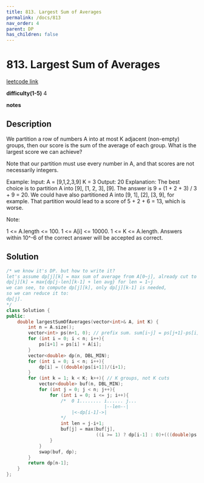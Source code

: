 ```yaml
---
title: 813. Largest Sum of Averages
permalink: /docs/813
nav_order: 4
parent: DP
has_children: false
---
```

# 813. Largest Sum of Averages
[leetcode link](https://leetcode.com/problems/largest-sum-of-averages/)

**difficulty(1-5)** 
4

**notes**   


## Description
We partition a row of numbers A into at most K adjacent (non-empty) groups, then our score is the sum of the average of each group. What is the largest score we can achieve?

Note that our partition must use every number in A, and that scores are not necessarily integers.

Example:
Input: 
A = [9,1,2,3,9]
K = 3
Output: 20
Explanation: 
The best choice is to partition A into [9], [1, 2, 3], [9]. The answer is 9 + (1 + 2 + 3) / 3 + 9 = 20.
We could have also partitioned A into [9, 1], [2], [3, 9], for example.
That partition would lead to a score of 5 + 2 + 6 = 13, which is worse.
 

Note:

1 <= A.length <= 100.
1 <= A[i] <= 10000.
1 <= K <= A.length.
Answers within 10^-6 of the correct answer will be accepted as correct.

## Solution
```c++
/* we know it's DP. but how to write it? 
let's assume dp[j][k] = max sum of average from A[0~j], already cut to k groups.
dp[j][k] = max{dp[j-len][k-1] + len avg} for len = 1~j
we can see, to compute dp[j][k], only dp[j][k-1] is needed, 
so we can reduce it to:
dp[j]. 
*/
class Solution {
public:
    double largestSumOfAverages(vector<int>& A, int K) {
        int n = A.size();
        vector<int> ps(n+1, 0); // prefix sum. sum[i~j] = ps[j+1]-ps[i]
        for (int i = 0; i < n; i++){
            ps[i+1] = ps[i] + A[i];
        }
        vector<double> dp(n, DBL_MIN);
        for (int i = 0; i < n; i++){
            dp[i] = ((double)ps[i+1])/(i+1);
        }
        for (int k = 1; k < K; k++){ // K groups, not K cuts
            vector<double> buf(n, DBL_MIN);
            for (int j = 0; j < n; j++){
                for (int i = 0; i <= j; i++){
                    /*  0 1........ i...... j...
                                    |--len--|
                        |<-dp[i-1]->| 
                    */
                    int len = j-i+1;
                    buf[j] = max(buf[j], 
                                 ((i >= 1) ? dp[i-1] : 0)+(((double)ps[j+1]-ps[i])/len));
                }
            }
            swap(buf, dp);
        }
        return dp[n-1];
    }
};
```

<!-- 
Default label
{: .label }

Blue label
{: .label .label-blue }

Stable
{: .label .label-green }

New release
{: .label .label-purple }

Coming soon
{: .label .label-yellow }

Deprecated
{: .label .label-red } -->
